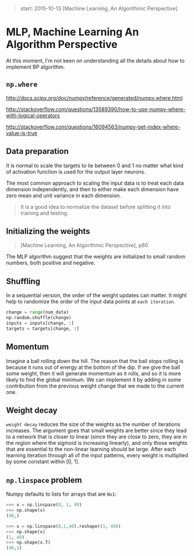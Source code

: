 <!-- toc -->

> start: 2015-10-13
> [Machine Learning, An Algorithmic Perspective]
# MLP, Machine Learning An Algorithm Perspective

At this moment, I'm not keen on understanding all the details about how to implement BP algorithm. 


## `np.where`
http://docs.scipy.org/doc/numpy/reference/generated/numpy.where.html

http://stackoverflow.com/questions/13589390/how-to-use-numpy-where-with-logical-operators

http://stackoverflow.com/questions/16094563/numpy-get-index-where-value-is-true

## Data preparation
It is normal to scale the targets to lie between 0 and 1 no matter what kind of activation function is used for the output layer neurons. 

The most common approach to scaling the input data is to treat each data dimension independently, and then to either make each dimension have zero mean and unit variance in each dimension. 

> It is a good idea to normalize the dataset before splitting it into training and testing. 

## Initializing the weights

> [Machine Learning, An Algorithmic Perspective], p80

The MLP algorithm suggest that the weights are initialized to small random numbers, both positive and negative. 

## Shuffling

In a sequential version, the order of the weight updates can matter. It might help to randomize the order of the input data points at `each iteration`. 

```python
change = range(num_data)
np.random.shuffle(change)
inputs = inputs[change, :]
targets = targets[change, :]
```

## Momentum
Imagine a ball rolling down the hill. The reason that the ball stops rolling is because it runs out of energy at the bottom of the dip. If we give the ball some weight, then it will generate momentum as it rolls, and so it is more likely to find the global minimum. We can implement it by adding in some contribution from the previous weight change that we made to the current one. 

## Weight decay
`weight decay` reduces the size of the weights as the number of iterations increases. The argument goes that small weights are better since they lead to a network that is closer to linear (since they are close to zero, they are in the region where the sigmoid is increasing linearly), and only those weights that are essential to the non-linear learning should be large. After each learning iteration through all of the input patterns, every weight is multiplied by some constant within [0, 1]. 

## `np.linspace` problem
Numpy defaults to lists for arrays that are `Nx1`:
```python
>>> x = np.linspace(0, 1, 40)
>>> np.shape(x)
(40,)

>>> x = np.linspace(0,1,40).reshape((1, 40))
>>> np.shape(x)
(1, 40)
>>> np.shape(x.T)
(40,1)
```

